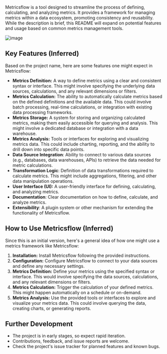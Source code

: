 Metricsflow is a tool designed to streamline the process of defining, calculating, and analyzing metrics. It provides a framework for managing metrics within a data ecosystem, promoting consistency and reusability.  While the description is brief, this README will expand on potential features and usage based on common metrics management tools.

![image](https://github.com/user-attachments/assets/9d0171fa-42c9-44bb-8caa-507591ba4e28)

## Key Features (Inferred)

Based on the project name, here are some features one might expect in Metricsflow:

* **Metrics Definition:** A way to define metrics using a clear and consistent syntax or interface. This might involve specifying the underlying data sources, calculations, and any relevant dimensions or filters.
* **Metrics Calculation:** The ability to automatically calculate metrics based on the defined definitions and the available data. This could involve batch processing, real-time calculations, or integration with existing data processing frameworks.
* **Metrics Storage:** A system for storing and organizing calculated metrics, making them easily accessible for querying and analysis.  This might involve a dedicated database or integration with a data warehouse.
* **Metrics Analysis:** Tools or interfaces for exploring and visualizing metrics data. This could include charting, reporting, and the ability to drill down into specific data points.
* **Data Source Integration**: Ability to connect to various data sources (e.g., databases, data warehouses, APIs) to retrieve the data needed for metric calculations.
* **Transformation Logic**: Definition of data transformations required to calculate metrics. This might include aggregations, filtering, and other data manipulation operations.
* **User Interface (UI):** A user-friendly interface for defining, calculating, and analyzing metrics.
* **Documentation**: Clear documentation on how to define, calculate, and analyze metrics.
* **Extensibility**: A plugin system or other mechanism for extending the functionality of Metricsflow.

## How to Use Metricsflow (Inferred)

Since this is an initial version, here's a general idea of how one might use a metrics framework like Metricsflow:

1.  **Installation:** Install Metricsflow following the provided instructions.
2.  **Configuration:** Configure Metricsflow to connect to your data sources and define any necessary settings.
3.  **Metrics Definition:** Define your metrics using the specified syntax or interface.  This would involve specifying the data sources, calculations, and any relevant dimensions or filters.
4.  **Metrics Calculation:** Trigger the calculation of your defined metrics.  This might happen automatically on a schedule or on-demand.
5.  **Metrics Analysis:** Use the provided tools or interfaces to explore and visualize your metrics data.  This could involve querying the data, creating charts, or generating reports.

##  Further Development

* The project is in early stages, so expect rapid iteration.
* Contributions, feedback, and issue reports are welcome.
* Check the project's issue tracker for planned features and known bugs.
